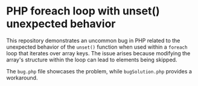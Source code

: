 # PHP foreach loop with unset() unexpected behavior
This repository demonstrates an uncommon bug in PHP related to the unexpected behavior of the `unset()` function when used within a `foreach` loop that iterates over array keys.  The issue arises because modifying the array's structure within the loop can lead to elements being skipped.

The `bug.php` file showcases the problem, while `bugSolution.php` provides a workaround.